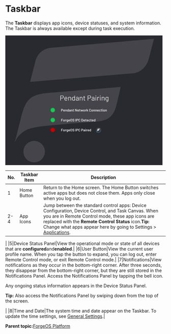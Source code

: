 # Taskbar

The **Taskbar** displays app icons, device statuses, and system information. The Taskbar is always available except during task execution.

![](../Images/FOS-Platform-5-x/auto-pair-pendant-5.4.png)

|No.|Taskbar Item|Description|
|---|------------|-----------|
|1|Home Button|Return to the Home screen. The Home Button switches active apps but does not close them. Apps only close when you log out.|
|2-4|App Icons|Jump between the standard control apps: Device Configuration, Device Control, and Task Canvas. When you are in Remote Control mode, these app icons are replaced with the **Remote Control Status** icon.**Tip:** Change what apps appear here by going to Settings \> [Applications](../3-Settings-App/applications.md).

|
|5|Device Status Panel|View the operational mode or state of all devices that are **configured**and**enabled**.|
|6|User Button|View the current user profile name. When you tap the button to expand, you can log out, enter Remote Control mode, or exit Remote Control mode.|
|7|Notifications|View notifications as they occur in the bottom-right corner. After three seconds, they disappear from the bottom-right corner, but they are still stored in the Notifications Panel. Access the Notifications Panel by tapping the bell icon.

 Any ongoing status information appears in the Device Status Panel.

 **Tip:** Also access the Notifications Panel by swiping down from the top of the screen.

|
|8|Time and Date|The system time and date appear on the Taskbar. To update the time settings, see [General Settings](../3-Settings-App/general_settings.md).|

**Parent topic:**[ForgeOS Platform](../2-Forge-OS-5-Platform/forge_os_5_platform.md)

